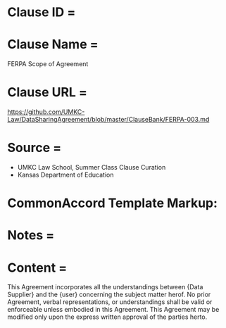 # Clause ID = 


# Clause Name = 
FERPA Scope of Agreement
# Clause URL = 
https://github.com/UMKC-Law/DataSharingAgreement/blob/master/ClauseBank/FERPA-003.md
# Source = 
* UMKC Law School, Summer Class Clause Curation
* Kansas Department of Education 

# CommonAccord Template Markup:   

# Notes = 

# Content = 
This Agreement incorporates all the understandings between {Data Supplier} and the {user} concerning the subject matter herof. No prior Agreement, verbal representations, or understandings shall be valid or enforceable unless embodied in this Agreement. This Agreement may be modified only upon the express written approval of the parties herto.
